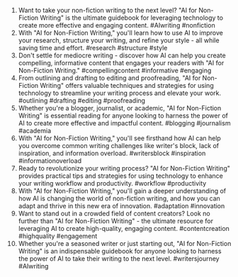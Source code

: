 1. Want to take your non-fiction writing to the next level? "AI for Non-Fiction Writing" is the ultimate guidebook for leveraging technology to create more effective and engaging content. #AIwriting #nonfiction
2. With "AI for Non-Fiction Writing," you'll learn how to use AI to improve your research, structure your writing, and refine your style - all while saving time and effort. #research #structure #style
3. Don't settle for mediocre writing - discover how AI can help you create compelling, informative content that engages your readers with "AI for Non-Fiction Writing." #compellingcontent #informative #engaging
4. From outlining and drafting to editing and proofreading, "AI for Non-Fiction Writing" offers valuable techniques and strategies for using technology to streamline your writing process and elevate your work. #outlining #drafting #editing #proofreading
5. Whether you're a blogger, journalist, or academic, "AI for Non-Fiction Writing" is essential reading for anyone looking to harness the power of AI to create more effective and impactful content. #blogging #journalism #academia
6. With "AI for Non-Fiction Writing," you'll see firsthand how AI can help you overcome common writing challenges like writer's block, lack of inspiration, and information overload. #writersblock #inspiration #informationoverload
7. Ready to revolutionize your writing process? "AI for Non-Fiction Writing" provides practical tips and strategies for using technology to enhance your writing workflow and productivity. #workflow #productivity
8. With "AI for Non-Fiction Writing," you'll gain a deeper understanding of how AI is changing the world of non-fiction writing, and how you can adapt and thrive in this new era of innovation. #adaptation #innovation
9. Want to stand out in a crowded field of content creators? Look no further than "AI for Non-Fiction Writing" - the ultimate resource for leveraging AI to create high-quality, engaging content. #contentcreation #highquality #engagement
10. Whether you're a seasoned writer or just starting out, "AI for Non-Fiction Writing" is an indispensable guidebook for anyone looking to harness the power of AI to take their writing to the next level. #writersjourney #AIwriting

